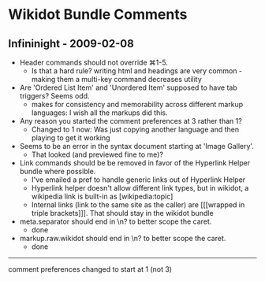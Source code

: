 # Wikidot Bundle Comments

## Infininight - 2009-02-08

* Header commands should not override ⌘1-5.
	* Is that a hard rule? writing html and headings are very common - making them a multi-key command decreases utility
* Are 'Ordered List Item' and 'Unordered Item' supposed to have tab triggers? Seems odd.
	* makes for consistency and memorability across different markup languages: I wish all the markups did this.
* Any reason you started the comment preferences at 3 rather than 1?
	* Changed to 1 now: Was just copying another language and then playing to get it working
* Seems to be an error in the syntax document starting at 'Image Gallery'.
	* That looked (and previewed fine to me)?
* Link commands should be be removed in favor of the Hyperlink Helper bundle where possible.
	* I've emailed a pref to handle generic links out of Hyperlink Helper
	* Hyperlink helper doesn't allow different link types, but in wikidot, a wikipedia link is built-in as [wikipedia:topic]
	* Internal links (link to the same site as the caller) are [[[wrapped in triple brackets]]]. That should stay in the wikidot bundle
* meta.separator should end in \n? to better scope the caret.
	* done 
* markup.raw.wikidot should end in \n? to better scope the caret.
	* done 

---

comment preferences changed to start at 1 (not 3)
